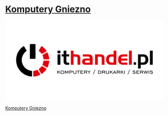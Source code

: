 # [Komputery Gniezno](https://ithandel.pl)

![ITHANDEL.PL](/img/1280x640-social.png)

[Komputery Gniezno](https://ithandel.pl)
